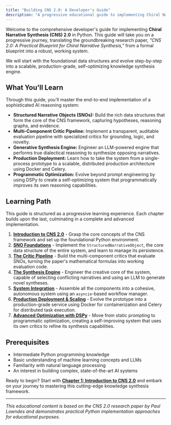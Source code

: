 ```yaml
---
title: "Building CNS 2.0: A Developer's Guide"
description: "A progressive educational guide to implementing Chiral Narrative Synthesis 2.0 in Python"
---
```


Welcome to the comprehensive developer's guide for implementing **Chiral Narrative Synthesis (CNS) 2.0** in Python. This guide will take you on a progressive journey, translating the groundbreaking research paper, *"CNS 2.0: A Practical Blueprint for Chiral Narrative Synthesis,"* from a formal blueprint into a robust, working system.

We will start with the foundational data structures and evolve step-by-step into a scalable, production-grade, self-optimizing knowledge synthesis engine.

## What You'll Learn

Through this guide, you'll master the end-to-end implementation of a sophisticated AI reasoning system:

- **Structured Narrative Objects (SNOs):** Build the rich data structures that form the core of the CNS framework, capturing hypotheses, reasoning graphs, and evidence.
- **Multi-Component Critic Pipeline:** Implement a transparent, auditable evaluation pipeline with specialized critics for grounding, logic, and novelty.
- **Generative Synthesis Engine:** Engineer an LLM-powered engine that performs true dialectical reasoning to synthesize opposing narratives.
- **Production Deployment:** Learn how to take the system from a single-process prototype to a scalable, distributed production architecture using Docker and Celery.
- **Programmatic Optimization:** Evolve beyond prompt engineering by using DSPy to create a self-optimizing system that programmatically improves its own reasoning capabilities.

## Learning Path

This guide is structured as a progressive learning experience. Each chapter builds upon the last, culminating in a complete and advanced implementation.

1.  **[Introduction to CNS 2.0](/guides/building-cns-2.0-developers-guide/chapter-1-introduction/)** - Grasp the core concepts of the CNS framework and set up the foundational Python environment.
2.  **[SNO Foundations](/guides/building-cns-2.0-developers-guide/chapter-2-sno-foundations/)** - Implement the `StructuredNarrativeObject`, the core data structure of the entire system, and learn to manage its persistence.
3.  **[The Critic Pipeline](/guides/building-cns-2.0-developers-guide/chapter-3-critic-pipeline/)** - Build the multi-component critics that evaluate SNOs, turning the paper's mathematical formulas into working evaluation code.
4.  **[The Synthesis Engine](/guides/building-cns-2.0-developers-guide/chapter-4-synthesis-engine/)** - Engineer the creative core of the system, capable of selecting conflicting narratives and using an LLM to generate novel syntheses.
5.  **[System Integration](/guides/building-cns-2.0-developers-guide/chapter-5-system-integration/)** - Assemble all the components into a cohesive, autonomous system using an `asyncio`-based workflow manager.
6.  **[Production Deployment & Scaling](/guides/building-cns-2.0-developers-guide/chapter-6-production-deployment/)** - Evolve the prototype into a production-grade service using Docker for containerization and Celery for distributed task execution.
7.  **[Advanced Optimization with DSPy](/guides/building-cns-2.0-developers-guide/chapter-7-dspy-integration/)** - Move from static prompting to programmatic optimization, creating a self-improving system that uses its own critics to refine its synthesis capabilities.

## Prerequisites

- Intermediate Python programming knowledge
- Basic understanding of machine learning concepts and LLMs
- Familiarity with natural language processing
- An interest in building complex, state-of-the-art AI systems

Ready to begin? Start with **[Chapter 1: Introduction to CNS 2.0](/guides/building-cns-2.0-developers-guide/chapter-1-introduction/)** and embark on your journey to mastering this cutting-edge knowledge synthesis framework.

---

*This educational content is based on the CNS 2.0 research paper by Paul Lowndes and demonstrates practical Python implementation approaches for educational purposes.*

